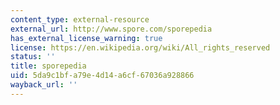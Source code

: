 ```yaml
---
content_type: external-resource
external_url: http://www.spore.com/sporepedia
has_external_license_warning: true
license: https://en.wikipedia.org/wiki/All_rights_reserved
status: ''
title: sporepedia
uid: 5da9c1bf-a79e-4d14-a6cf-67036a928866
wayback_url: ''
---
```

